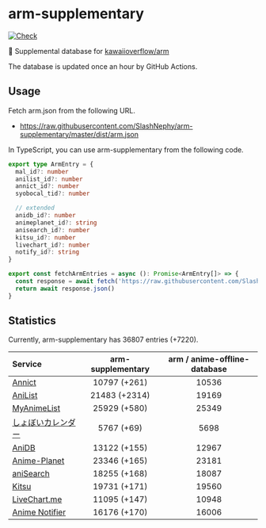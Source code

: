 # arm-supplementary

[![Check](https://github.com/SlashNephy/arm-supplementary/actions/workflows/check-node.yml/badge.svg)](https://github.com/SlashNephy/arm-supplementary/actions/workflows/check-node.yml)

💊 Supplemental database for [kawaiioverflow/arm](https://github.com/kawaiioverflow/arm)

The database is updated once an hour by GitHub Actions.

## Usage

Fetch arm.json from the following URL.

- https://raw.githubusercontent.com/SlashNephy/arm-supplementary/master/dist/arm.json

In TypeScript, you can use arm-supplementary from the following code.

```TypeScript
export type ArmEntry = {
  mal_id?: number
  anilist_id?: number
  annict_id?: number
  syobocal_tid?: number

  // extended
  anidb_id?: number
  animeplanet_id?: string
  anisearch_id?: number
  kitsu_id?: number
  livechart_id?: number
  notify_id?: string
}

export const fetchArmEntries = async (): Promise<ArmEntry[]> => {
  const response = await fetch('https://raw.githubusercontent.com/SlashNephy/arm-supplementary/master/dist/arm.json')
  return await response.json()
}
```

## Statistics

Currently, arm-supplementary has 36807 entries (+7220).

| Service                                     | arm-supplementary | arm / anime-offline-database |
| :------------------------------------------ | :---------------: | :--------------------------: |
| [Annict](https://annict.com)                |   10797 (+261)    |            10536             |
| [AniList](https://anilist.co)               |   21483 (+2314)   |            19169             |
| [MyAnimeList](https://myanimelist.net)      |   25929 (+580)    |            25349             |
| [しょぼいカレンダー](https://cal.syoboi.jp) |    5767 (+69)     |             5698             |
| [AniDB](https://anidb.net)                  |   13122 (+155)    |            12967             |
| [Anime-Planet](https://anime-planet.com)    |   23346 (+165)    |            23181             |
| [aniSearch](https://anisearch.com)          |   18255 (+168)    |            18087             |
| [Kitsu](https://kitsu.io)                   |   19731 (+171)    |            19560             |
| [LiveChart.me](https://livechart.me)        |   11095 (+147)    |            10948             |
| [Anime Notifier](https://notify.moe)        |   16176 (+170)    |            16006             |
